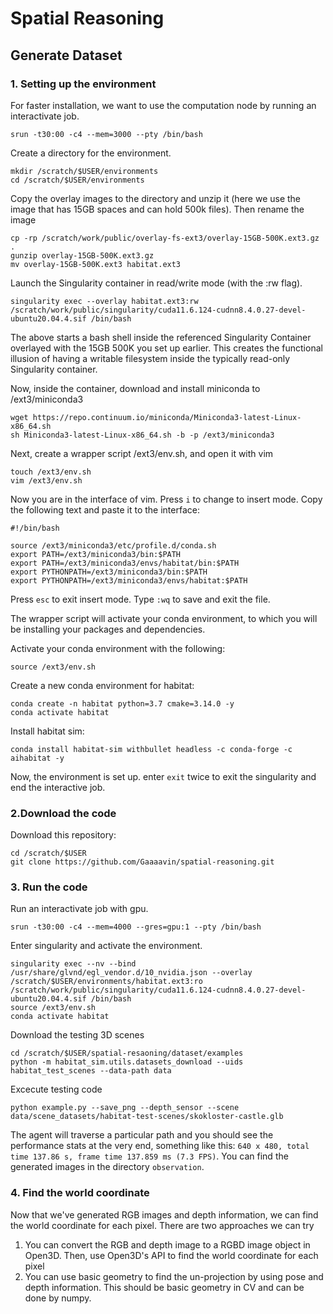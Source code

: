 # Spatial Reasoning

## Generate Dataset

### 1. Setting up the environment
For faster installation, we want to use the computation node by running an interactivate job.
```
srun -t30:00 -c4 --mem=3000 --pty /bin/bash
```
Create a directory for the environment.
```
mkdir /scratch/$USER/environments
cd /scratch/$USER/environments
```
Copy the overlay images to the directory and unzip it (here we use the image that has 15GB spaces and can hold 500k files). Then rename the image
```
cp -rp /scratch/work/public/overlay-fs-ext3/overlay-15GB-500K.ext3.gz .
gunzip overlay-15GB-500K.ext3.gz
mv overlay-15GB-500K.ext3 habitat.ext3
```
Launch the Singularity container in read/write mode (with the :rw flag). 
```
singularity exec --overlay habitat.ext3:rw /scratch/work/public/singularity/cuda11.6.124-cudnn8.4.0.27-devel-ubuntu20.04.4.sif /bin/bash
```
The above starts a bash shell inside the referenced Singularity Container overlayed with the 15GB 500K you set up earlier. This creates the functional illusion of having a writable filesystem inside the typically read-only Singularity container.

Now, inside the container, download and install miniconda to /ext3/miniconda3
```
wget https://repo.continuum.io/miniconda/Miniconda3-latest-Linux-x86_64.sh
sh Miniconda3-latest-Linux-x86_64.sh -b -p /ext3/miniconda3
```
Next, create a wrapper script /ext3/env.sh, and open it with vim
```
touch /ext3/env.sh
vim /ext3/env.sh
```
Now you are in the interface of vim. Press `i` to change to insert mode. Copy the following text and paste it to the interface:
```
#!/bin/bash

source /ext3/miniconda3/etc/profile.d/conda.sh
export PATH=/ext3/miniconda3/bin:$PATH
export PATH=/ext3/miniconda3/envs/habitat/bin:$PATH
export PYTHONPATH=/ext3/miniconda3/bin:$PATH
export PYTHONPATH=/ext3/miniconda3/envs/habitat:$PATH
```
Press `esc` to exit insert mode. Type `:wq` to save and exit the file.

The wrapper script will activate your conda environment, to which you will be installing your packages and dependencies. 

Activate your conda environment with the following:
```
source /ext3/env.sh
```
Create a new conda environment for habitat:
```
conda create -n habitat python=3.7 cmake=3.14.0 -y
conda activate habitat
```
Install habitat sim:
```
conda install habitat-sim withbullet headless -c conda-forge -c aihabitat -y
```

Now, the environment is set up. enter `exit` twice to exit the singularity and end the interactive job.

### 2.Download the code
Download this repository:
```
cd /scratch/$USER
git clone https://github.com/Gaaaavin/spatial-reasoning.git
```

### 3. Run the code
Run an interactivate job with gpu.
```
srun -t30:00 -c4 --mem=4000 --gres=gpu:1 --pty /bin/bash
```
Enter singularity and activate the environment.
```
singularity exec --nv --bind /usr/share/glvnd/egl_vendor.d/10_nvidia.json --overlay /scratch/$USER/environments/habitat.ext3:ro /scratch/work/public/singularity/cuda11.6.124-cudnn8.4.0.27-devel-ubuntu20.04.4.sif /bin/bash
source /ext3/env.sh
conda activate habitat
```
Download the testing 3D scenes
```
cd /scratch/$USER/spatial-resaoning/dataset/examples
python -m habitat_sim.utils.datasets_download --uids habitat_test_scenes --data-path data
```
Excecute testing code
```
python example.py --save_png --depth_sensor --scene data/scene_datasets/habitat-test-scenes/skokloster-castle.glb
```
The agent will traverse a particular path and you should see the performance stats at the very end, something like this:
`640 x 480, total time 137.86 s, frame time 137.859 ms (7.3 FPS)`. You can find the generated images in the directory `observation`.

### 4. Find the world coordinate
Now that we've generated RGB images and depth information, we can find the world coordinate for each pixel. There are two approaches we can try

1. You can convert the RGB and depth image to a RGBD image object in Open3D. Then, use Open3D's API to find the world coordinate for each pixel
2. You can use basic geometry to find the un-projection by using pose and depth information. This should be basic geometry in CV and can be done by numpy.